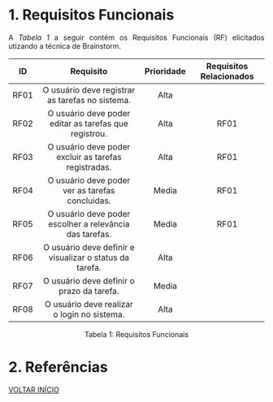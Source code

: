 # 1. Requisitos Funcionais

<p align="justify">A <i>Tabela 1</i> a seguir contém os Requisitos Funcionais (RF) elicitados utizando a técnica de Brainstorm.</p>

| ID   |                                 Requisito                                 | Prioridade | Requisitos Relacionados |
| :--: | :-----------------------------------------------------------------------: | :--------: | :---------: |
| RF01 |              O usuário deve registrar as tarefas no sistema.              |  Alta      |             |
| RF02 |           O usuário deve poder editar as tarefas que registrou.           |  Alta      |     RF01    |
| RF03 |              O usuário deve poder excluir as tarefas registradas.         |  Alta      |     RF01    |
| RF04 |                 O usuário deve poder ver as tarefas concluidas.           |  Media     |     RF01    |
| RF05 |        O usuário deve poder escolher a relevância das tarefas.            |  Media     |     RF01    |
| RF06 |              O usuário deve definir e visualizar o status da tarefa.      |  Alta      |             |
| RF07 |              O usuário deve definir o prazo da tarefa.                    |  Media     |             |
| RF08 |              O usuário deve realizar o login no sistema.                  |  Alta      |             |



<div style="text-align: center">
<p>Tabela 1: Requisitos Funcionais</p>
</div>

# 2. Referências


<a href="../README.md">VOLTAR INÍCIO</a>
